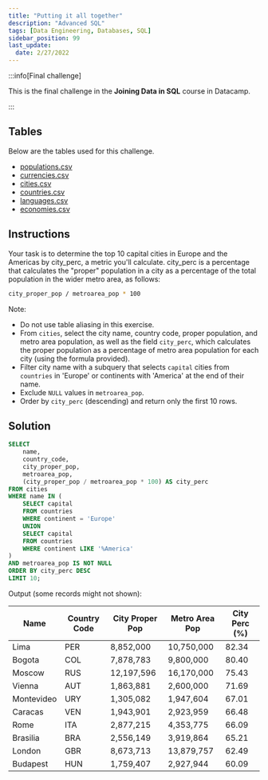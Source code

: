 ```yaml
---
title: "Putting it all together"
description: "Advanced SQL"
tags: [Data Engineering, Databases, SQL]
sidebar_position: 99
last_update:
  date: 2/27/2022
---
```



:::info[Final challenge]

This is the final challenge in the **Joining Data in SQL** course in Datacamp.

:::

## Tables 

Below are the tables used for this challenge. 

- [populations.csv](@site/assets/datasets/datacamp-joining-data/populations.csv)
- [currencies.csv](@site/assets/datasets/datacamp-joining-data/currencies.csv)
- [cities.csv](@site/assets/datasets/datacamp-joining-data/cities.csv)
- [countries.csv](@site/assets/datasets/datacamp-joining-data/countries.csv)
- [languages.csv](@site/assets/datasets/datacamp-joining-data/languages.csv)
- [economies.csv](@site/assets/datasets/datacamp-joining-data/economies.csv)

## Instructions 

Your task is to determine the top 10 capital cities in Europe and the Americas by city_perc, a metric you'll calculate. city_perc is a percentage that calculates the "proper" population in a city as a percentage of the total population in the wider metro area, as follows:

```bash
city_proper_pop / metroarea_pop * 100
```

Note: 

- Do not use table aliasing in this exercise.
- From `cities`, select the city name, country code, proper population, and metro area population, as well as the field `city_perc`, which calculates the proper population as a percentage of metro area population for each city (using the formula provided).
- Filter city name with a subquery that selects `capital` cities from `countries` in 'Europe' or continents with 'America' at the end of their name.
- Exclude `NULL` values in `metroarea_pop`.
- Order by `city_perc` (descending) and return only the first 10 rows.


## Solution 

```sql
SELECT 
    name, 
    country_code, 
    city_proper_pop,
    metroarea_pop,
    (city_proper_pop / metroarea_pop * 100) AS city_perc
FROM cities
WHERE name IN (
    SELECT capital
    FROM countries
    WHERE continent = 'Europe'
    UNION
    SELECT capital
    FROM countries
    WHERE continent LIKE '%America'
)
AND metroarea_pop IS NOT NULL
ORDER BY city_perc DESC
LIMIT 10;
```


Output (some records might not shown):

| Name       | Country Code | City Proper Pop | Metro Area Pop | City Perc (%) |
|------------|--------------|-----------------|----------------|---------------|
| Lima       | PER          | 8,852,000       | 10,750,000     | 82.34         |
| Bogota     | COL          | 7,878,783       | 9,800,000      | 80.40         |
| Moscow     | RUS          | 12,197,596      | 16,170,000     | 75.43         |
| Vienna     | AUT          | 1,863,881       | 2,600,000      | 71.69         |
| Montevideo  | URY          | 1,305,082       | 1,947,604      | 67.01         |
| Caracas    | VEN          | 1,943,901       | 2,923,959      | 66.48         |
| Rome       | ITA          | 2,877,215       | 4,353,775      | 66.09         |
| Brasilia   | BRA          | 2,556,149       | 3,919,864      | 65.21         |
| London     | GBR          | 8,673,713       | 13,879,757     | 62.49         |
| Budapest   | HUN          | 1,759,407       | 2,927,944      | 60.09         |
